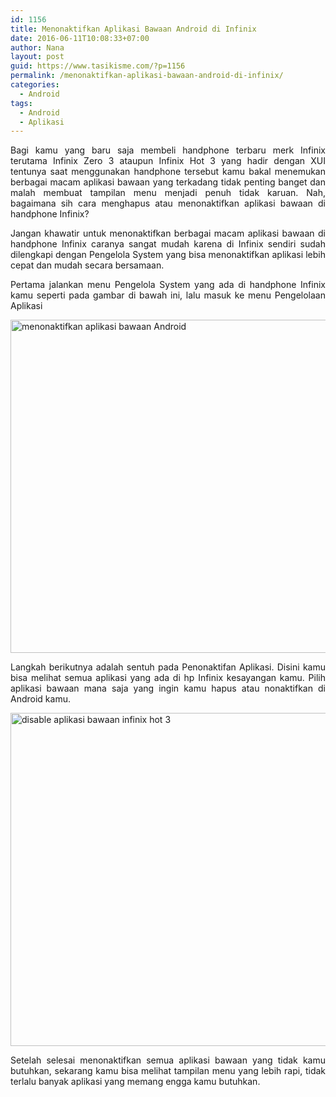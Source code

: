 ```yaml
---
id: 1156
title: Menonaktifkan Aplikasi Bawaan Android di Infinix
date: 2016-06-11T10:08:33+07:00
author: Nana
layout: post
guid: https://www.tasikisme.com/?p=1156
permalink: /menonaktifkan-aplikasi-bawaan-android-di-infinix/
categories:
  - Android
tags:
  - Android
  - Aplikasi
---
```

<p style="text-align: justify;">
  Bagi kamu yang baru saja membeli handphone terbaru merk Infinix terutama Infinix Zero 3 ataupun Infinix Hot 3 yang hadir dengan XUI tentunya saat menggunakan handphone tersebut kamu bakal menemukan berbagai macam aplikasi bawaan yang terkadang tidak penting banget dan malah membuat tampilan menu menjadi penuh tidak karuan. Nah, bagaimana sih cara menghapus atau menonaktifkan aplikasi bawaan di handphone Infinix?<!--more-->
</p>

<p style="text-align: justify;">
  Jangan khawatir untuk menonaktifkan berbagai macam aplikasi bawaan di handphone Infinix caranya sangat mudah karena di Infinix sendiri sudah dilengkapi dengan Pengelola System yang bisa menonaktifkan aplikasi lebih cepat dan mudah secara bersamaan.
</p>

<p style="text-align: justify;">
  Pertama jalankan menu Pengelola System yang ada di handphone Infinix kamu seperti pada gambar di bawah ini, lalu masuk ke menu Pengelolaan Aplikasi
</p>

<p style="text-align: justify;">
  <img loading="lazy" class="aligncenter" src="https://4.bp.blogspot.com/-ndwI3SiPUmk/V1t_4CwoClI/AAAAAAAAIxA/cNqJoG1Z8aUmN8oDGZmTdr-YvH75SoJ4gCLcB/s1600/menonaktifkan-aplikasi-bawaan-android-infinix-1.png" alt="menonaktifkan aplikasi bawaan Android" width="610" height="533" />
</p>

<p style="text-align: justify;">
  Langkah berikutnya adalah sentuh pada Penonaktifan Aplikasi. Disini kamu bisa melihat semua aplikasi yang ada di hp Infinix kesayangan kamu. Pilih aplikasi bawaan mana saja yang ingin kamu hapus atau nonaktifkan di Android kamu.
</p>

<p style="text-align: justify;">
  <img loading="lazy" class="aligncenter" src="https://3.bp.blogspot.com/-B_iRsNENpZc/V1t_3yGUO6I/AAAAAAAAIw8/b_M9dhFlSAcfeJuxKrbUgbjaxNbD2_qOQCLcB/s1600/disable-aplikasi-bawaan-android-di-infinix-2.png" alt="disable aplikasi bawaan infinix hot 3" width="610" height="533" />
</p>

<p style="text-align: justify;">
  Setelah selesai menonaktifkan semua aplikasi bawaan yang tidak kamu butuhkan, sekarang kamu bisa melihat tampilan menu yang lebih rapi, tidak terlalu banyak aplikasi yang memang engga kamu butuhkan.
</p>